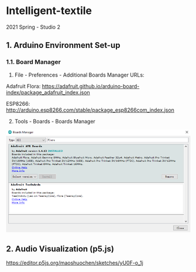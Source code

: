 # Intelligent-textile
2021 Spring - Studio 2

## 1. Arduino Environment Set-up
### 1.1. Board Manager
1. File - Preferences - Additional Boards Manager URLs:

Adafruit Flora: https://adafruit.github.io/arduino-board-index/package_adafruit_index.json

ESP8266: http://arduino.esp8266.com/stable/package_esp8266com_index.json

2. Tools - Boards - Boards Manager

![board manager](Assets/image-20210602222607239.png)

## 2. Audio Visualization (p5.js)

https://editor.p5js.org/maoshuochen/sketches/yU0F-o_1j
